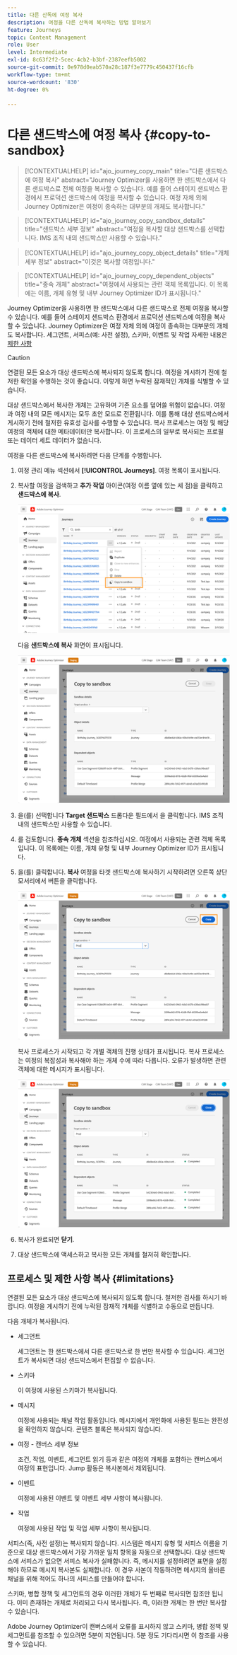 ```yaml
---
title: 다른 산독에 여정 복사
description: 여정을 다른 산독에 복사하는 방법 알아보기
feature: Journeys
topic: Content Management
role: User
level: Intermediate
exl-id: 8c63f2f2-5cec-4cb2-b3bf-2387eefb5002
source-git-commit: 0e978d0eab570a28c187f3e7779c450437f16cfb
workflow-type: tm+mt
source-wordcount: '830'
ht-degree: 0%

---
```


# 다른 샌드박스에 여정 복사 {#copy-to-sandbox}

>[!CONTEXTUALHELP]
>id="ajo_journey_copy_main"
>title="다른 샌드박스에 여정 복사"
>abstract="Journey Optimizer을 사용하면 한 샌드박스에서 다른 샌드박스로 전체 여정을 복사할 수 있습니다. 예를 들어 스테이지 샌드박스 환경에서 프로덕션 샌드박스에 여정을 복사할 수 있습니다. 여정 자체 외에 Journey Optimizer은 여정이 종속하는 대부분의 개체도 복사합니다."

>[!CONTEXTUALHELP]
>id="ajo_journey_copy_sandbox_details"
>title="샌드박스 세부 정보"
>abstract="여정을 복사할 대상 샌드박스를 선택합니다. IMS 조직 내의 샌드박스만 사용할 수 있습니다."

>[!CONTEXTUALHELP]
>id="ajo_journey_copy_object_details"
>title="개체 세부 정보"
>abstract="이것은 복사할 여정입니다."

>[!CONTEXTUALHELP]
>id="ajo_journey_copy_dependent_objects"
>title="종속 개체"
>abstract="여정에서 사용되는 관련 객체 목록입니다. 이 목록에는 이름, 개체 유형 및 내부 Journey Optimizer ID가 표시됩니다."

Journey Optimizer을 사용하면 한 샌드박스에서 다른 샌드박스로 전체 여정을 복사할 수 있습니다. 예를 들어 스테이지 샌드박스 환경에서 프로덕션 샌드박스에 여정을 복사할 수 있습니다. Journey Optimizer은 여정 자체 외에 여정이 종속하는 대부분의 개체도 복사합니다. 세그먼트, 서피스(예: 사전 설정), 스키마, 이벤트 및 작업 자세한 내용은 [제한 사항](../building-journeys/copy-to-sandbox.md#limitations)

>[!CAUTION]
>
>연결된 모든 요소가 대상 샌드박스에 복사되지 않도록 합니다. 여정을 게시하기 전에 철저한 확인을 수행하는 것이 좋습니다. 이렇게 하면 누락된 잠재적인 개체를 식별할 수 있습니다.

대상 샌드박스에서 복사한 개체는 고유하며 기존 요소를 덮어쓸 위험이 없습니다. 여정과 여정 내의 모든 메시지는 모두 초안 모드로 전환됩니다. 이를 통해 대상 샌드박스에서 게시하기 전에 철저한 유효성 검사를 수행할 수 있습니다. 복사 프로세스는 여정 및 해당 여정의 객체에 대한 메타데이터만 복사합니다. 이 프로세스의 일부로 복사되는 프로필 또는 데이터 세트 데이터가 없습니다.

여정을 다른 샌드박스에 복사하려면 다음 단계를 수행합니다.

1. 여정 관리 메뉴 섹션에서 **[!UICONTROL Journeys]**. 여정 목록이 표시됩니다.

2. 복사할 여정을 검색하고 **추가 작업** 아이콘(여정 이름 옆에 있는 세 점)을 클릭하고 **샌드박스에 복사**.

   ![](assets/copy-sandbox1.png)

   다음 **샌드박스에 복사** 화면이 표시됩니다.

   ![](assets/copy-sandbox2.png)

3. 을(를) 선택합니다 **Target 샌드박스** 드롭다운 필드에서 을 클릭합니다. IMS 조직 내의 샌드박스만 사용할 수 있습니다.

4. 를 검토합니다. **종속 개체** 섹션을 참조하십시오. 여정에서 사용되는 관련 객체 목록입니다. 이 목록에는 이름, 개체 유형 및 내부 Journey Optimizer ID가 표시됩니다.

5. 을(를) 클릭합니다. **복사** 여정을 타겟 샌드박스에 복사하기 시작하려면 오른쪽 상단 모서리에서 버튼을 클릭합니다.

   ![](assets/copy-sandbox3.png)

   복사 프로세스가 시작되고 각 개별 객체의 진행 상태가 표시됩니다. 복사 프로세스는 여정의 복잡성과 복사해야 하는 개체 수에 따라 다릅니다. 오류가 발생하면 관련 객체에 대한 메시지가 표시됩니다.

   ![](assets/copy-sandbox4.png)

6. 복사가 완료되면 **닫기**.

7. 대상 샌드박스에 액세스하고 복사한 모든 개체를 철저히 확인합니다.

## 프로세스 및 제한 사항 복사 {#limitations}

연결된 모든 요소가 대상 샌드박스에 복사되지 않도록 합니다. 철저한 검사를 하시기 바랍니다. 여정을 게시하기 전에 누락된 잠재적 개체를 식별하고 수동으로 만듭니다.

다음 개체가 복사됩니다.

* 세그먼트

   세그먼트는 한 샌드박스에서 다른 샌드박스로 한 번만 복사할 수 있습니다. 세그먼트가 복사되면 대상 샌드박스에서 편집할 수 없습니다.

* 스키마

   이 여정에 사용된 스키마가 복사됩니다.

* 메시지

   여정에 사용되는 채널 작업 활동입니다. 메시지에서 개인화에 사용된 필드는 완전성을 확인하지 않습니다. 콘텐츠 블록은 복사되지 않습니다.

* 여정 - 캔버스 세부 정보

   조건, 작업, 이벤트, 세그먼트 읽기 등과 같은 여정의 개체를 포함하는 캔버스에서 여정의 표현입니다. Jump 활동은 복사본에서 제외됩니다.

* 이벤트

   여정에 사용된 이벤트 및 이벤트 세부 사항이 복사됩니다.

* 작업

   여정에 사용된 작업 및 작업 세부 사항이 복사됩니다.

서피스(즉, 사전 설정)는 복사되지 않습니다. 시스템은 메시지 유형 및 서피스 이름을 기준으로 대상 샌드박스에서 가장 가까운 일치 항목을 자동으로 선택합니다. 대상 샌드박스에 서피스가 없으면 서피스 복사가 실패합니다. 즉, 메시지를 설정하려면 표면을 설정해야 하므로 메시지 복사본도 실패합니다. 이 경우 사본이 작동하려면 메시지의 올바른 채널을 위해 적어도 하나의 서피스를 만들어야 합니다.

스키마, 병합 정책 및 세그먼트의 경우 이러한 개체가 두 번째로 복사되면 참조만 됩니다. 이미 존재하는 개체로 처리되고 다시 복사됩니다. 즉, 이러한 개체는 한 번만 복사할 수 있습니다.

Adobe Journey Optimizer이 캔버스에서 오류를 표시하지 않고 스키마, 병합 정책 및 세그먼트를 참조할 수 있으려면 5분이 지연됩니다. 5분 정도 기다리시면 이 참조를 사용할 수 있습니다.
